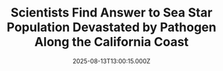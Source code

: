---
title: "Scientists Find Answer to Sea Star Population Devastated by Pathogen Along the California Coast"
date: 2025-08-13T13:00:15.000Z
category: Human Kindness
externalLink: "https://www.goodnewsnetwork.org/scientists-find-answer-to-sea-star-population-devastated-by-pathogen-along-the-california-coast/"
image: ""
excerpt: "For years, a wasting disease has been turning sea stars to goo off the California coast. Scientists now finally know the cause, and are beginning to fight back. Whether it has over 20 arms like the sunflower sea star, or just 5, billions of Pacific sea stars were being wiped out by an unknown assailant. […] The post Scientists Find…"
---
